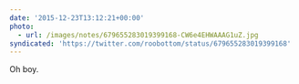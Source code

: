 ```yaml
---
date: '2015-12-23T13:12:21+00:00'
photo:
  - url: /images/notes/679655283019399168-CW6e4EHWAAAG1uZ.jpg
syndicated: 'https://twitter.com/roobottom/status/679655283019399168'
---
```

Oh boy. 
